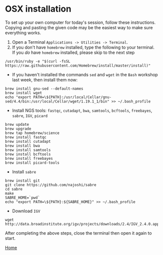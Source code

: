 # OSX installation

To set up your own computer for today's session, follow these instructions.
Copying and pasting the given code may be the easiest way to make sure everything works.

1. Open a Terminal `Applications -> Utilities -> Terminal`.
2. If you don't have `homebrew` installed, type the following to your terminal. If you *do* have `homebrew` installed, please skip to the next step

```
/usr/bin/ruby -e "$(curl -fsSL https://raw.githubusercontent.com/Homebrew/install/master/install)"
```

- If you haven't installed the commands `sed` and `wget` in the `Bash` workshop last week, then install them now:

```
brew install gnu-sed --default-names
brew install wget
echo "export PATH=\${PATH}:/usr/local/Cellar/gnu-sed/4.4/bin:/usr/local/Cellar/wget/1.19.1_1/bin" >> ~/.bash_profile
```

- Install NGS tools: `fastqc`, `cutadapt`, `bwa`, `samtools`, `bcftools`, `freebayes`, `sabre`, `IGV`, `picard`

```
brew update
brew upgrade
brew tap homebrew/science
brew install fastqc
brew install cutadapt
brew install bwa
brew install samtools
brew install bcftools
brew install freebayes
brew install picard-tools
```

- Install `sabre`

```
brew install git
git clone https://github.com/najoshi/sabre
cd sabre
make
SABRE_HOME=`pwd`
echo "export PATH=\${PATH}:${SABRE_HOME}" >> ~/.bash_profile
```

- Download `IGV`

```
wget http://data.broadinstitute.org/igv/projects/downloads/2.4/IGV_2.4.0.app.zip
```

After completing the above steps, close the terminal then open it again to start.

[Home](../)
